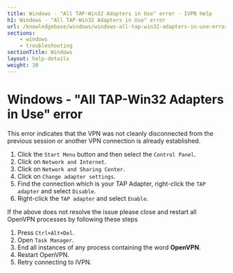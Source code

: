```yaml
---
title: Windows - "All TAP-Win32 Adapters in Use" error - IVPN Help
h1: Windows - "All TAP-Win32 Adapters in Use" error
url: /knowledgebase/windows/windows-all-tap-win32-adapters-in-use-error/
sections:
    - windows
    - troubleshooting
sectionTitle: Windows
layout: help-details
weight: 30
---
```

# Windows - "All TAP-Win32 Adapters in Use" error

This error indicates that the VPN was not cleanly disconnected from the previous session or another VPN connection is already established.

1. Click the `Start Menu` button and then select the `Control Panel`.
2. Click on `Network and Internet`.
3. Click on `Network and Sharing Center`.
4. Click on `Change adapter settings`.
5. Find the connection which is your TAP Adapter, right-click the `TAP adapter` and select `Disable`.
6. Right-click the `TAP adapter` and select `Enable`.

If the above does not resolve the issue please close and restart all OpenVPN processes by following these steps

1. Press `Ctrl+Alt+Del`.
2. Open `Task Manager`.
3. End all instances of any process containing the word **OpenVPN**.
4. Restart OpenVPN.
5. Retry connecting to IVPN.
